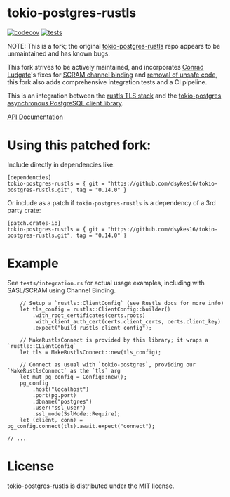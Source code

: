 # tokio-postgres-rustls
[![codecov](https://codecov.io/github/dsykes16/tokio-postgres-rustls/graph/badge.svg?token=PKUZQ62OP8)](https://codecov.io/github/dsykes16/tokio-postgres-rustls)
[![tests](https://github.com/dsykes16/tokio-postgres-rustls/actions/workflows/rust.yml/badge.svg)](https://github.com/dsykes16/tokio-postgres-rustls/actions/workflows/rust.yml)

NOTE: This is a fork; the original [tokio-postgres-rustls](https://github.com/jbg/tokio-postgres-rustls) repo appears to be unmaintained and has known bugs.

This fork strives to be actively maintained, and incorporates [Conrad Ludgate](https://github.com/conradludgate)'s fixes for [SCRAM channel binding](https://github.com/jbg/tokio-postgres-rustls/pull/32) and [removal of unsafe code](https://github.com/jbg/tokio-postgres-rustls/pull/33), this fork also adds comprehensive integration tests and a CI pipeline.

This is an integration between the [rustls TLS stack](https://github.com/ctz/rustls)
and the [tokio-postgres asynchronous PostgreSQL client library](https://github.com/sfackler/rust-postgres).

[API Documentation](https://docs.rs/tokio-postgres-rustls/)

# Using this patched fork:
Include directly in dependencies like:
```
[dependencies]
tokio-postgres-rustls = { git = "https://github.com/dsykes16/tokio-postgres-rustls.git", tag = "0.14.0" }
```

Or include as a patch if `tokio-postgres-rustls` is a dependency of a 3rd party crate:
```
[patch.crates-io]
tokio-postgres-rustls = { git = "https://github.com/dsykes16/tokio-postgres-rustls.git", tag = "0.14.0" }
```

# Example
See `tests/integration.rs` for actual usage examples, including with SASL/SCRAM using Channel Binding.
```
    // Setup a `rustls::ClientConfig` (see Rustls docs for more info)
    let tls_config = rustls::ClientConfig::builder()
        .with_root_certificates(certs.roots)
        .with_client_auth_cert(certs.client_certs, certs.client_key)
        .expect("build rustls client config");

    // MakeRustlsConnect is provided by this library; it wraps a `rustls::CLientConfig`
    let tls = MakeRustlsConnect::new(tls_config);

    // Connect as usual with `tokio-postgres`, providing our `MakeRustlsConnect` as the `tls` arg
    let mut pg_config = Config::new();
    pg_config
        .host("localhost")
        .port(pg.port)
        .dbname("postgres")
        .user("ssl_user")
        .ssl_mode(SslMode::Require);
    let (client, conn) = pg_config.connect(tls).await.expect("connect");

// ...
```

# License
tokio-postgres-rustls is distributed under the MIT license.
